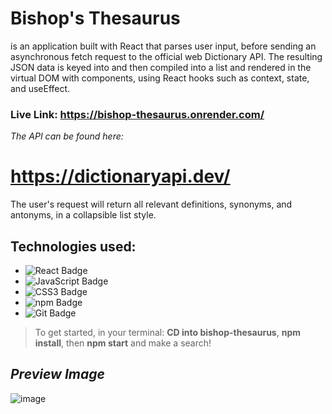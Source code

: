 # Bishop's Thesaurus 
is an application built with React that parses user input, before sending an asynchronous fetch request to the official web Dictionary API. The resulting JSON data is keyed into and then compiled into a list and rendered in the virtual DOM with components, using React hooks such as context, state, and useEffect.

### Live Link: https://bishop-thesaurus.onrender.com/

*The API can be found here:*
# https://dictionaryapi.dev/

The user's request will return all relevant definitions, synonyms, and antonyms, in a collapsible list style. 

## Technologies used:
* ![React Badge](https://img.shields.io/badge/React-61DAFB?logo=react&logoColor=000&style=flat)
* ![JavaScript Badge](https://img.shields.io/badge/JavaScript-F7DF1E?logo=javascript&logoColor=000&style=flat)
* ![CSS3 Badge](https://img.shields.io/badge/CSS3-1572B6?logo=css3&logoColor=fff&style=flat)
* ![npm Badge](https://img.shields.io/badge/npm-CB3837?logo=npm&logoColor=fff&style=flat)
* ![Git Badge](https://img.shields.io/badge/Git-F05032?logo=git&logoColor=fff&style=flat)

> To get started, in your terminal: **CD into bishop-thesaurus**, **npm install**, then **npm start** and make a search!

## _Preview Image_

![image](https://user-images.githubusercontent.com/95946808/224845911-bdb5e72e-aaee-47a3-a525-34750202317f.png)
